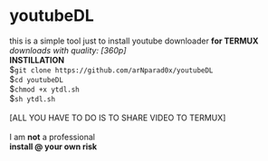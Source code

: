 # youtubeDL
this is a simple tool just to install youtube downloader **for TERMUX**<br>
*downloads with quality: [360p]* <br>
**INSTILLATION**<br>
$`git clone https://github.com/arNparad0x/youtubeDL`<br>
$`cd youtubeDL`<br>
$`chmod +x ytdl.sh`<br>
$`sh ytdl.sh`<br><br>
[ALL YOU HAVE TO DO IS TO SHARE VIDEO TO TERMUX]<br>
<br>
I am **not** a professional<br>
**install @ your own risk**
